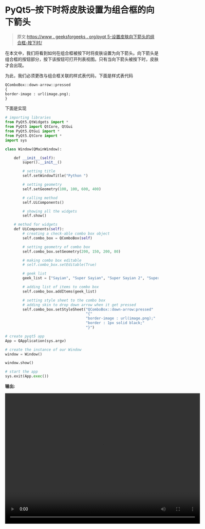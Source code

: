 # PyQt5–按下时将皮肤设置为组合框的向下箭头

> 原文:[https://www . geeksforgeeks . org/pyqt 5-设置皮肤向下箭头的组合框-按下时/](https://www.geeksforgeeks.org/pyqt5-set-skin-to-the-down-arrow-of-combobox-when-pressed/)

在本文中，我们将看到如何在组合框被按下时将皮肤设置为向下箭头。向下箭头是组合框的按钮部分，按下该按钮可打开列表视图。只有当向下箭头被按下时，皮肤才会出现。

为此，我们必须更改与组合框关联的样式表代码，下面是样式表代码

```py
QComboBox::down-arrow::pressed
{
border-image : url(image.png);
}

```

下面是实现

```py
# importing libraries
from PyQt5.QtWidgets import * 
from PyQt5 import QtCore, QtGui
from PyQt5.QtGui import * 
from PyQt5.QtCore import * 
import sys

class Window(QMainWindow):

    def __init__(self):
        super().__init__()

        # setting title
        self.setWindowTitle("Python ")

        # setting geometry
        self.setGeometry(100, 100, 600, 400)

        # calling method
        self.UiComponents()

        # showing all the widgets
        self.show()

    # method for widgets
    def UiComponents(self):
        # creating a check-able combo box object
        self.combo_box = QComboBox(self)

        # setting geometry of combo box
        self.combo_box.setGeometry(200, 150, 200, 80)

        # making combo box editable
        # self.combo_box.setEditable(True)

        # geek list
        geek_list = ["Sayian", "Super Sayian", "Super Sayian 2", "Super Sayian B"]

        # adding list of items to combo box
        self.combo_box.addItems(geek_list)

        # setting style sheet to the combo box
        # adding skin to drop down arrow when it get pressed
        self.combo_box.setStyleSheet("QComboBox::down-arrow:pressed"
                                     "{"
                                     "border-image : url(image.png);"
                                     "border : 1px solid black;"
                                     "}")

# create pyqt5 app
App = QApplication(sys.argv)

# create the instance of our Window
window = Window()

window.show()

# start the app
sys.exit(App.exec())
```

**输出:**

<video class="wp-video-shortcode" id="video-402543-1" width="640" height="428" preload="metadata" controls=""><source type="video/mp4" src="https://media.geeksforgeeks.org/wp-content/uploads/20200424131513/Python-24-04-2020-13_14_52.mp4?_=1">[https://media.geeksforgeeks.org/wp-content/uploads/20200424131513/Python-24-04-2020-13_14_52.mp4](https://media.geeksforgeeks.org/wp-content/uploads/20200424131513/Python-24-04-2020-13_14_52.mp4)</video>